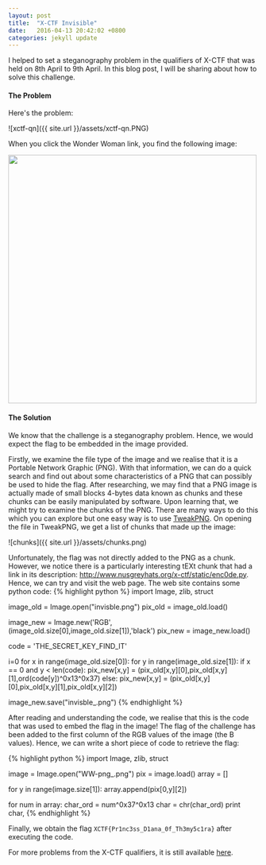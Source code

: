 ```yaml
---
layout: post
title:  "X-CTF Invisible"
date:   2016-04-13 20:42:02 +0800
categories: jekyll update
---
```


I helped to set a steganography problem in the qualifiers of X-CTF that was held on 8th April to 9th April. In this blog post, I will be sharing about how to solve this challenge. 

#### **The Problem** 
Here's the problem: 

![xctf-qn]({{ site.url }}/assets/xctf-qn.PNG)

When you click the Wonder Woman link, you find the following image: 

<img src="{{ site.url }}/assets/WW-png_.png" height="500"/>

 
#### **The Solution**
We know that the challenge is a steganography problem. Hence, we would expect the flag to be embedded in the image provided. 

Firstly, we examine the file type of the image and we realise that it is a Portable Network Graphic (PNG). With that information, we can do a quick search and find out about some characteristics of a PNG that can possibly be used to hide the flag. After researching, we may find that a PNG image is actually made of small blocks 4-bytes data known as chunks and these chunks can be easily manipulated by software. Upon learning that, we might try to examine the chunks of the PNG. There are many ways to do this which you can explore but one easy way is to use [TweakPNG][TweakPNG]. On opening the file in TweakPNG, we get a list of chunks that made up the image: 

![chunks]({{ site.url }}/assets/chunks.png)  

Unfortunately, the flag was not directly added to the PNG as a chunk. However, we notice there is a particularly interesting tEXt chunk that had a link in its description: http://www.nusgreyhats.org/x-ctf/static/enc0de.py. Hence, we can try and visit the web page. The web site contains some python code: 
{% highlight python %}
import Image, zlib, struct

image_old = Image.open("invisble.png")
pix_old = image_old.load()

image_new = Image.new('RGB',(image_old.size[0],image_old.size[1]),'black')
pix_new = image_new.load()

code = 'THE_SECRET_KEY_FIND_IT'

i=0
for x in range(image_old.size[0]):
	for y in range(image_old.size[1]):
		if x == 0 and y < len(code):
			pix_new[x,y] = (pix_old[x,y][0],pix_old[x,y][1],ord(code[y])^0x13^0x37)
		else:
			pix_new[x,y] = (pix_old[x,y][0],pix_old[x,y][1],pix_old[x,y][2])

image_new.save("invisble_.png")
{% endhighlight %}

After reading and understanding the code, we realise that this is the code that was used to embed the flag in the image! The flag of the challenge has been added to the first column of the RGB values of the image (the B values). Hence, we can write a short piece of code to retrieve the flag:  

{% highlight python %}
import Image, zlib, struct

image = Image.open("WW-png_.png")
pix = image.load()
array = []

for y in range(image.size[1]):
    array.append(pix[0,y][2])

for num in array:
    char_ord = num^0x37^0x13
    char = chr(char_ord)
    print char,
{% endhighlight %}

Finally, we obtain the flag `XCTF{Pr1nc3ss_D1ana_0f_Th3my5c1ra}` after executing the code. 

For more problems from the X-CTF qualifiers, it is still available [here][x-ctf-qual]. 

[TweakPNG]: http://entropymine.com/jason/tweakpng/
[x-ctf-qual]: http://open.nusgreyhats.org/
